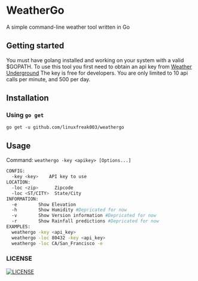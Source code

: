 # WeatherGo

A simple command-line weather tool written in Go

## Getting started

You must have golang installed and working on your system with a valid
$GOPATH.
To use this tool you first need to obtain an api key from
[Weather Underground](https://www.wunderground.com/weather/api)
The key is free for developers. You are only limited to 10 api calls per minute,
and 500 per day.

## Installation

### Using `go get`

`go get -u github.com/linuxfreak003/weathergo`

## Usage

Command:
`weathergo -key <apikey> [Options...]`

```bash
CONFIG:
  -key <key>    API key to use
LOCATION:
  -loc <zip>      Zipcode
  -loc <ST/CITY>  State/City
INFORMATION:
  -e        Show Elevation
  -h        Show Humidity #Depricated for now
  -v        Show Version information #Depricated for now
  -r        Show Rainfall predictions #Depricated for now
EXAMPLES:
  weathergo -key <api_key>
  weathergo -loc 80432 -key <api_key>
  weathergo -loc CA/San_Francisco -e
```
### LICENSE

[![LICENSE](https://img.shields.io/pypi/l/Django.svg)](LICENSE)
